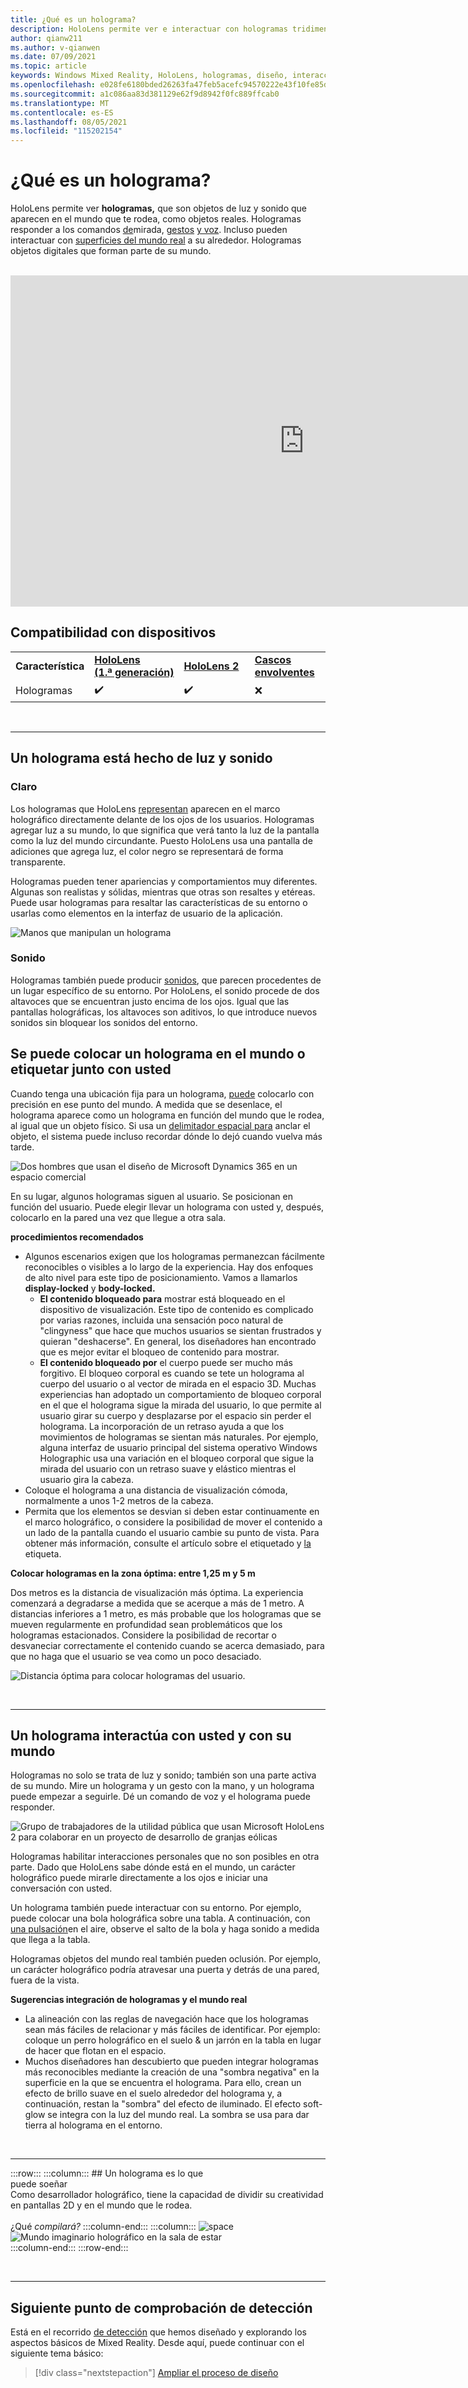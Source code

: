 ```yaml
---
title: ¿Qué es un holograma?
description: HoloLens permite ver e interactuar con hologramas tridimensionales, objetos creados con luz y sonido que aparecen en el mundo que te rodea.
author: qianw211
ms.author: v-qianwen
ms.date: 07/09/2021
ms.topic: article
keywords: Windows Mixed Reality, HoloLens, hologramas, diseño, interacción, cascos de realidad mixta, cascos de realidad mixta de Windows, ¿qué es la realidad aumentada?
ms.openlocfilehash: e028fe6180bded26263fa47feb5acefc94570222e43f10fe85db5adf90307844
ms.sourcegitcommit: a1c086aa83d381129e62f9d8942f0fc889ffcab0
ms.translationtype: MT
ms.contentlocale: es-ES
ms.lasthandoff: 08/05/2021
ms.locfileid: "115202154"
---
```

# <a name="what-is-a-hologram"></a>¿Qué es un holograma?

HoloLens permite ver **hologramas,** que son objetos de luz y sonido que aparecen en el mundo que te rodea, como objetos reales. Hologramas responder a los comandos [de](../design/gaze-and-commit.md)mirada, [gestos](../design/gaze-and-commit.md#composite-gestures) [y voz](../design/voice-input.md). Incluso pueden interactuar con [superficies del mundo real](../design/spatial-mapping.md) a su alrededor. Hologramas objetos digitales que forman parte de su mundo.

<br>

<iframe width="940" height="530" src="https://www.youtube.com/embed/MVXH5V8MVQo" frameborder="0" allow="accelerometer; autoplay; encrypted-media; gyroscope; picture-in-picture" allowfullscreen></iframe>

<br>

## <a name="device-support"></a>Compatibilidad con dispositivos

<table>
    <colgroup>
    <col width="25%" />
    <col width="25%" />
    <col width="25%" />
    <col width="25%" />
    </colgroup>
    <tr>
        <td><strong>Característica</strong></td>
        <td><a href="/hololens/hololens1-hardware"><strong>HoloLens (1.ª generación)</strong></a></td>
        <td><a href="/hololens/hololens2-hardware"><strong>HoloLens 2</strong></td>
        <td><a href="../discover/immersive-headset-hardware-details.md"><strong>Cascos envolventes</strong></a></td>
    </tr>
     <tr>
        <td>Hologramas</td>
        <td>✔️</td>
        <td>✔️</td>
        <td>❌</td>
    </tr>
</table>

<br>

---

## <a name="a-hologram-is-made-of-light-and-sound"></a>Un holograma está hecho de luz y sonido

### <a name="light"></a>Claro

Los hologramas que HoloLens [representan](../develop/platform-capabilities-and-apis/rendering.md) aparecen en el marco holográfico directamente delante de los ojos de los usuarios. Hologramas agregar luz a su mundo, lo que significa que verá tanto la luz de la pantalla como la luz del mundo circundante. Puesto HoloLens usa una pantalla de adiciones que agrega luz, el color negro se representará de forma transparente. 

Hologramas pueden tener apariencias y comportamientos muy diferentes. Algunas son realistas y sólidas, mientras que otras son resaltes y etéreas. Puede usar hologramas para resaltar las características de su entorno o usarlas como elementos en la interfaz de usuario de la aplicación.

![Manos que manipulan un holograma](images/hologram-hands-940px.jpg)

### <a name="sound"></a>Sonido

Hologramas también puede producir [sonidos](../design/spatial-sound.md), que parecen procedentes de un lugar específico de su entorno. Por HoloLens, el sonido procede de dos altavoces que se encuentran justo encima de los ojos. Igual que las pantallas holográficas, los altavoces son aditivos, lo que introduce nuevos sonidos sin bloquear los sonidos del entorno.

## <a name="a-hologram-can-be-placed-in-the-world-or-tag-along-with-you"></a>Se puede colocar un holograma en el mundo o etiquetar junto con usted

Cuando tenga una ubicación fija para un holograma, [puede](../design/coordinate-systems.md) colocarlo con precisión en ese punto del mundo. A medida que se desenlace, el holograma aparece como un holograma en función del mundo que le rodea, al igual que un objeto físico. Si usa un [delimitador espacial para](../design/coordinate-systems.md#spatial-anchors) anclar el objeto, el sistema puede incluso recordar dónde lo dejó cuando vuelva más tarde.

![Dos hombres que usan el diseño de Microsoft Dynamics 365 en un espacio comercial](images/HLS19_retailLayoutHologram_001-940px.jpg)

En su lugar, algunos hologramas siguen al usuario. Se posicionan en función del usuario. Puede elegir llevar un holograma con usted y, después, colocarlo en la pared una vez que llegue a otra sala.

**procedimientos recomendados**

* Algunos escenarios exigen que los hologramas permanezcan fácilmente reconocibles o visibles a lo largo de la experiencia. Hay dos enfoques de alto nivel para este tipo de posicionamiento. Vamos a llamarlos **display-locked** y **body-locked.**
   * **El contenido bloqueado para** mostrar está bloqueado en el dispositivo de visualización. Este tipo de contenido es complicado por varias razones, incluida una sensación poco natural de "clingyness" que hace que muchos usuarios se sientan frustrados y quieran "deshacerse". En general, los diseñadores han encontrado que es mejor evitar el bloqueo de contenido para mostrar.
   * **El contenido bloqueado por** el cuerpo puede ser mucho más forgitivo. El bloqueo corporal es cuando se tete un holograma al cuerpo del usuario o al vector de mirada en el espacio 3D. Muchas experiencias han adoptado un comportamiento de bloqueo corporal en el que el holograma sigue la mirada del usuario, lo que permite al usuario girar su cuerpo y desplazarse por el espacio sin perder el holograma. La incorporación de un retraso ayuda a que los movimientos de hologramas se sientan más naturales. Por ejemplo, alguna interfaz de usuario principal del sistema operativo Windows Holographic usa una variación en el bloqueo corporal que sigue la mirada del usuario con un retraso suave y elástico mientras el usuario gira la cabeza.
* Coloque el holograma a una distancia de visualización cómoda, normalmente a unos 1-2 metros de la cabeza.
* Permita que los elementos se desvian si deben estar continuamente en el marco holográfico, o considere la posibilidad de mover el contenido a un lado de la pantalla cuando el usuario cambie su punto de vista. Para obtener más información, consulte el artículo sobre el etiquetado y [la](../design/billboarding-and-tag-along.md) etiqueta.

**Colocar hologramas en la zona óptima: entre 1,25 m y 5 m**

Dos metros es la distancia de visualización más óptima. La experiencia comenzará a degradarse a medida que se acerque a más de 1 metro. A distancias inferiores a 1 metro, es más probable que los hologramas que se mueven regularmente en profundidad sean problemáticos que los hologramas estacionados. Considere la posibilidad de recortar o desvaneciar correctamente el contenido cuando se acerca demasiado, para que no haga que el usuario se vea como un poco desaciado.

![Distancia óptima para colocar hologramas del usuario.](images/distanceguiderendering-950px.png)

<br>

---

## <a name="a-hologram-interacts-with-you-and-your-world"></a>Un holograma interactúa con usted y con su mundo

Hologramas no solo se trata de luz y sonido; también son una parte activa de su mundo. Mire un holograma y un gesto con la mano, y un holograma puede empezar a seguirle. Dé un comando de voz y el holograma puede responder.

![Grupo de trabajadores de la utilidad pública que usan Microsoft HoloLens 2 para colaborar en un proyecto de desarrollo de granjas eólicas](images/HLS19_governmentUtilitiesHologram_001-940px.jpg)

Hologramas habilitar interacciones personales que no son posibles en otra parte. Dado que HoloLens sabe dónde está en el mundo, un carácter holográfico puede mirarle directamente a los ojos e iniciar una conversación con usted.

Un holograma también puede interactuar con su entorno. Por ejemplo, puede colocar una bola holográfica sobre una tabla. A continuación, con [una pulsación](../design/gaze-and-commit.md#composite-gestures)en el aire, observe el salto de la bola y haga sonido a medida que llega a la tabla.

Hologramas objetos del mundo real también pueden oclusión. Por ejemplo, un carácter holográfico podría atravesar una puerta y detrás de una pared, fuera de la vista.

**Sugerencias integración de hologramas y el mundo real**

* La alineación con las reglas de navegación hace que los hologramas sean más fáciles de relacionar y más fáciles de identificar. Por ejemplo: coloque un perro holográfico en el suelo & un jarrón en la tabla en lugar de hacer que flotan en el espacio.
* Muchos diseñadores han descubierto que pueden integrar hologramas más reconocibles mediante la creación de una "sombra negativa" en la superficie en la que se encuentra el holograma. Para ello, crean un efecto de brillo suave en el suelo alrededor del holograma y, a continuación, restan la "sombra" del efecto de iluminado. El efecto soft-glow se integra con la luz del mundo real. La sombra se usa para dar tierra al holograma en el entorno.

<br>

---

:::row:::
    :::column:::
        ## <a name="a-hologram-is-what-bryou-can-dream-upbr"></a>Un holograma es lo que <br>puede soeñar<br>
        Como desarrollador holográfico, tiene la capacidad de dividir su creatividad en pantallas 2D y en el mundo que le rodea.<br><br>
        ¿Qué *compilará?*
    :::column-end:::
        :::column:::
        ![space](images/spacer-20x582.png)<br>
       ![Mundo imaginario holográfico en la sala de estar](images/designoverview.jpg)<br>
    :::column-end:::
:::row-end:::

<br>

---

## <a name="next-discovery-checkpoint"></a>Siguiente punto de comprobación de detección

Está en el recorrido [de detección](get-started-with-mr.md) que hemos diseñado y explorando los aspectos básicos de Mixed Reality. Desde aquí, puede continuar con el siguiente tema básico: 

> [!div class="nextstepaction"]
> [Ampliar el proceso de diseño](case-study-expanding-the-design-process-for-mixed-reality.md)
